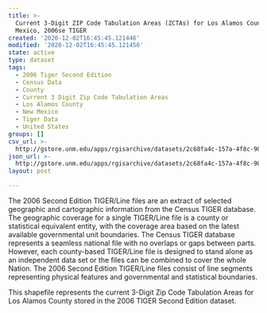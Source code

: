 ```yaml
---
title: >-
  Current 3-Digit ZIP Code Tabulation Areas (ZCTAs) for Los Alamos County, New
  Mexico, 2006se TIGER
created: '2020-12-02T16:45:45.121446'
modified: '2020-12-02T16:45:45.121456'
state: active
type: dataset
tags:
  - 2006 Tiger Second Edition
  - Census Data
  - County
  - Current 3 Digit Zip Code Tabulation Areas
  - Los Alamos County
  - New Mexico
  - Tiger Data
  - United States
groups: []
csv_url: >-
  http://gstore.unm.edu/apps/rgisarchive/datasets/2c68fa4c-157a-4f8c-90f9-895db00f132d/tgr2006se_losa_zcta3cu.derived.csv
json_url: >-
  http://gstore.unm.edu/apps/rgisarchive/datasets/2c68fa4c-157a-4f8c-90f9-895db00f132d/tgr2006se_losa_zcta3cu.derived.json
layout: post

---
```

The 2006 Second Edition TIGER/Line files are an extract of selected geographic and cartographic information from the Census TIGER database.  The geographic coverage for a single TIGER/Line file is a county or statistical equivalent entity, with the coverage area based on the latest available governmental unit boundaries. The Census TIGER database represents a seamless national file with no overlaps or gaps between parts.  However, each county-based TIGER/Line file is designed to stand alone as an independent data set or the files can be combined to cover the whole Nation.  The 2006 Second Edition  TIGER/Line files consist of line segments representing physical features and governmental and statistical boundaries.  

This shapefile represents the current 3-Digit Zip Code Tabulation Areas for Los Alamos County stored in the 2006 TIGER Second Edition dataset.
